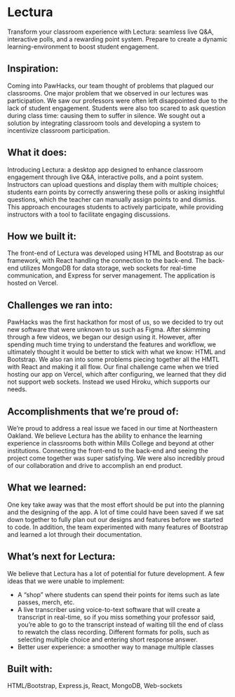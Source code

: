 # Lectura 
Transform your classroom experience with Lectura: seamless live Q&A, interactive polls, and a rewarding point system. Prepare to create a dynamic learning-environment to boost student engagement. 

## Inspiration:
Coming into PawHacks, our team thought of problems that plagued our classrooms. One major problem that we observed in our lectures was participation. We saw our professors were often left disappointed due to the lack of student engagement. Students were also too scared to ask question during class time: causing them to suffer in silence. We sought out a solution by integrating classroom tools and developing a system to incentivize classroom participation.
## What it does:
Introducing Lectura: a desktop app designed to enhance classroom engagement through live Q&A, interactive polls, and a point system. Instructors can upload questions and display them with multiple choices; students earn points by correctly answering these polls or asking insightful questions, which the teacher can manually assign points to and dismiss. This approach encourages students to actively participate, while providing instructors with a tool to facilitate engaging discussions.

## How we built it:
The front-end of Lectura was developed using HTML and Bootstrap as our framework, with React handling the connection to the back-end. The back-end utilizes MongoDB for data storage, web sockets for real-time communication, and Express for server management. The application is hosted on Vercel. 

## Challenges we ran into: 
PawHacks was the first hackathon for most of us, so we decided to try out new software that were unknown to us such as Figma. After skimming through a few videos, we began our design using it. However, after spending much time trying to understand the features and workflow, we ultimately thought it would be better to stick with what we know: HTML and Bootstrap. We also ran into some problems piecing together all the HMTL with React and making it all flow. Our final challenge came when we tried hosting our app on Vercel, which after configuring, we learned that they did not support web sockets. Instead we used Hiroku, which supports our needs.

## Accomplishments that we’re proud of:
We’re proud to address a real issue we faced in our time at Northeastern Oakland. We believe Lectura has the ability to enhance the learning experience in classrooms both within Mills College and beyond at other institutions.
Connecting the front-end to the back-end and seeing the project come together was super satisfying. We were also incredibly proud of our collaboration and drive to accomplish an end product. 

## What we learned:
One key take away was that the most effort should be put into the planning and the designing of the app. A lot of time could have been saved if we sat down together to fully plan out our designs and features before we started to code. In addition, the team experimented with many features of Bootstrap and learned a lot through their documentation.


## What’s next for Lectura:
We believe that Lectura has a lot of potential for future development. A few ideas that we were unable to implement: 
- A “shop” where students can spend their points for items such as late passes, merch, etc. 
- A live transcriber using voice-to-text software that will create a transcript in real-time, so if you miss something your professor said, you’re able to go to the transcript instead of waiting till the end of class to rewatch the class recording. 
Different formats for polls, such as selecting multiple choice and entering short response answer. 
- Better user experience: a smoother way to manage multiple classes 

## Built with: 
HTML/Bootstrap, Express.js, React, MongoDB, Web-sockets 
